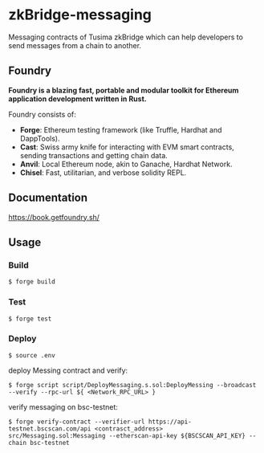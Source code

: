 # zkBridge-messaging

Messaging contracts of Tusima zkBridge which can help developers to send messages from a chain to another.

## Foundry

**Foundry is a blazing fast, portable and modular toolkit for Ethereum application development written in Rust.**

Foundry consists of:

-   **Forge**: Ethereum testing framework (like Truffle, Hardhat and DappTools).
-   **Cast**: Swiss army knife for interacting with EVM smart contracts, sending transactions and getting chain data.
-   **Anvil**: Local Ethereum node, akin to Ganache, Hardhat Network.
-   **Chisel**: Fast, utilitarian, and verbose solidity REPL.

## Documentation

https://book.getfoundry.sh/

## Usage

### Build

```shell
$ forge build
```

### Test

```shell
$ forge test
```

### Deploy

```shell
$ source .env
```
deploy Messing contract and verify:
```shell
$ forge script script/DeployMessaging.s.sol:DeployMessing --broadcast --verify --rpc-url ${ <Network_RPC_URL> }
```

verify messaging on bsc-testnet:
```shell
$ forge verify-contract --verifier-url https://api-testnet.bscscan.com/api <contrasct_address> src/Messaging.sol:Messaging --etherscan-api-key ${BSCSCAN_API_KEY} --chain bsc-testnet
```

